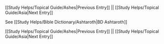 [[Study Helps/Topical Guide/Ashes|Previous Entry]]  ||  [[Study Helps/Topical Guide/Asia|Next Entry]]

 See [[Study Helps/Bible Dictionary/Ashtaroth|BD Ashtaroth]]

[[Study Helps/Topical Guide/Ashes|Previous Entry]]  ||  [[Study Helps/Topical Guide/Asia|Next Entry]]